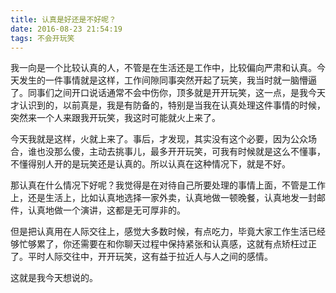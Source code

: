 ```yaml
---
title: 认真是好还是不好呢？
date: 2016-08-23 21:54:19
tags: 不会开玩笑
---
```


​    我一向是一个比较认真的人，不管是在生活还是工作中，比较偏向严肃和认真。今天发生的一件事情就是这样，工作间隙同事突然开起了玩笑，我当时就一脑懵逼了。同事们之间开口说话通常不会中伤你，顶多就是开开玩笑，这一点，是我今天才认识到的，以前真是，我是有防备的，特别是当我在认真处理这件事情的时候，突然来一个人来跟我开玩笑，我这时可能就火上来了。

​    今天我就是这样，火就上来了。事后，才发现，其实没有这个必要，因为公众场合，谁也没那么傻，主动去挑事儿，最多开开玩笑，可我有时候就是这么不懂事，不懂得别人开的是玩笑还是认真的。所以认真在这种情况下，就是不好。

​    那认真在什么情况下好呢？我觉得是在对待自己所要处理的事情上面，不管是工作上，还是生活上，比如认真地选择一家外卖，认真地做一顿晚餐，认真地发一封邮件，认真地做一个演讲，这都是无可厚非的。

   但是把认真用在人际交往上，感觉大多数时候，有点吃力，毕竟大家工作生活已经够忙够累了，你还需要在和你聊天过程中保持紧张和认真感，这就有点矫枉过正了。平时人际交往中，开开玩笑，这有益于拉近人与人之间的感情。

   这就是我今天想说的。
